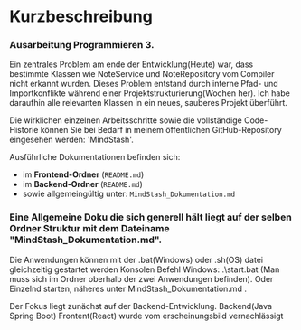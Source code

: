 # Kurzbeschreibung
### Ausarbeitung Programmieren 3.
Ein zentrales Problem am ende der Entwicklung(Heute) war, dass bestimmte Klassen wie NoteService und NoteRepository vom Compiler nicht erkannt wurden. Dieses Problem entstand durch interne Pfad- und Importkonflikte während einer Projektstrukturierung(Wochen her). 
Ich habe daraufhin alle relevanten Klassen in ein neues, sauberes Projekt überführt.

Die wirklichen einzelnen Arbeitsschritte sowie die vollständige Code-Historie können Sie bei Bedarf in meinem öffentlichen GitHub-Repository eingesehen werden: 'MindStash'.

Ausführliche Dokumentationen befinden sich:
- im **Frontend-Ordner** (`README.md`)
- im **Backend-Ordner** (`README.md`)
- sowie allgemeingültig unter: `MindStash_Dokumentation.md`

### Eine Allgemeine Doku die sich generell hält liegt auf der selben Ordner Struktur mit dem Dateiname "MindStash_Dokumentation.md".

Die Anwendungen können mit der .bat(Windows) oder .sh(OS) datei gleichzeitig gestartet werden
Konsolen Befehl Windows: .\start.bat  (Man muss sich im Ordner oberhalb der zwei Anwendungen befinden).
Oder Einzelnd starten, näheres unter MindStash_Dokumentation.md .

Der Fokus liegt zunächst auf der Backend-Entwicklung.
Backend(Java Spring Boot)
Frontent(React) wurde vom erscheinungsbild vernachlässigt

